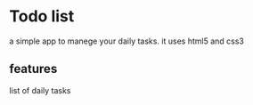 # Todo list
a simple app to manege your daily tasks.
it uses html5 and css3

## features
list of daily tasks

